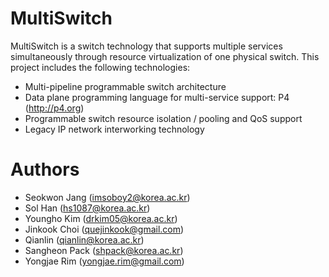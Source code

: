 # MultiSwitch
MultiSwitch is a switch technology that supports multiple services simultaneously through resource virtualization of one physical switch. This project includes the following technologies:
- Multi-pipeline programmable switch architecture
- Data plane programming language for multi-service support: P4 (http://p4.org)
- Programmable switch resource isolation / pooling and QoS support
- Legacy IP network interworking technology

# Authors
- Seokwon Jang (imsoboy2@korea.ac.kr)
- Sol Han (hs1087@korea.ac.kr)
- Youngho Kim (drkim05@korea.ac.kr)
- Jinkook Choi (quejinkook@gmail.com)
- Qianlin (qianlin@korea.ac.kr)
- Sangheon Pack (shpack@korea.ac.kr)
- Yongjae Rim (yongjae.rim@gmail.com)

